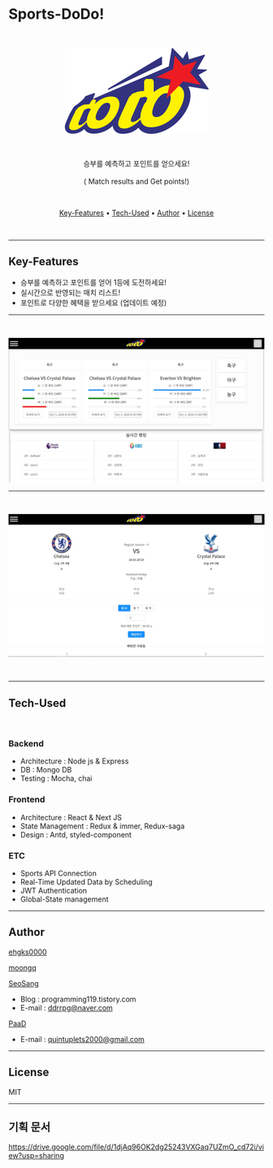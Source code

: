 # Sports-DoDo!
<br/>

<p align="center">
  <img src="./front/public/images/logo.png">
</p>


<center>
<br/>

  승부를 예측하고 포인트를 얻으세요! <br/>  
  ( Match results and Get points!)

<br>
</center>


<p align="center">
  <a href="#key-features">Key-Features</a> •
  <a href="#tech-used">Tech-Used</a> •
  <a href="#author">Author</a> •
  <a href="#license">License</a>
</p>
<br>

---

## Key-Features

- 승부를 예측하고 포인트를 얻어 1등에 도전하세요!
- 실시간으로 반영되는 매치 리스트!
- 포인트로 다양한 혜택을 받으세요 (업데이트 예정)
---
<br/>

![메인화면](./src/readme/index.jpg)

---
<br/>

![베팅하기](./src/readme/batting.jpg)

<br/>

---
## Tech-Used
<br/>

### Backend
  - Architecture : Node js & Express
  - DB : Mongo DB
  - Testing : Mocha, chai

### Frontend
  - Architecture : React & Next JS
  - State Management : Redux & immer, Redux-saga
  - Design : Antd, styled-component

### ETC
  - Sports API Connection
  - Real-Time Updated Data by Scheduling
  - JWT Authentication 
  - Global-State management

---
## Author

[ehgks0000](https://github.com/ehgks0000)

[moongq](https://github.com/moongq)

[SeoSang](https://github.com/SeoSang)
- Blog : programming119.tistory.com
- E-mail : ddrrpg@naver.com

[PaaD](https://github.com/Wearenotyourkind)
- E-mail : quintuplets2000@gmail.com

---

## License

MIT

---

## 기획 문서
https://drive.google.com/file/d/1djAq96OK2dg25243VXGaq7UZmO_cd72i/view?usp=sharing
